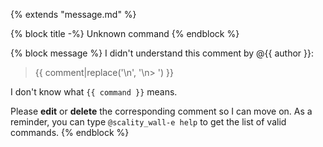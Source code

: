 {% extends "message.md" %}

{% block title -%}
Unknown command
{% endblock %}

{% block message %}
I didn't understand this comment by @{{ author }}:

> {{ comment|replace('\n', '\n> ') }}

I don't know what `{{ command }}` means.

Please **edit** or **delete** the corresponding comment so I can move on. As
a reminder, you can type `@scality_wall-e help` to get the list of valid
commands.
{% endblock %}
